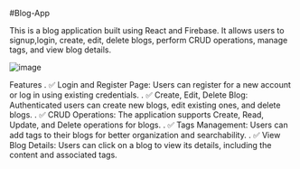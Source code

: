 #Blog-App

This is a blog application built using React and Firebase. It allows users to signup,login, create, edit, delete blogs, perform CRUD operations, manage tags, and view blog details.


![image](https://github.com/Henok-Al/Blog-App/assets/143357641/ab14b357-4eeb-4cf0-8327-4c86f5a2338f)


Features
. ✅ Login and Register Page: Users can register for a new account or log in using existing credentials.
. ✅ Create, Edit, Delete Blog: Authenticated users can create new blogs, edit existing ones, and delete blogs.
. ✅ CRUD Operations: The application supports Create, Read, Update, and Delete operations for blogs.
. ✅ Tags Management: Users can add tags to their blogs for better organization and searchability.
. ✅ View Blog Details: Users can click on a blog to view its details, including the content and associated tags.

